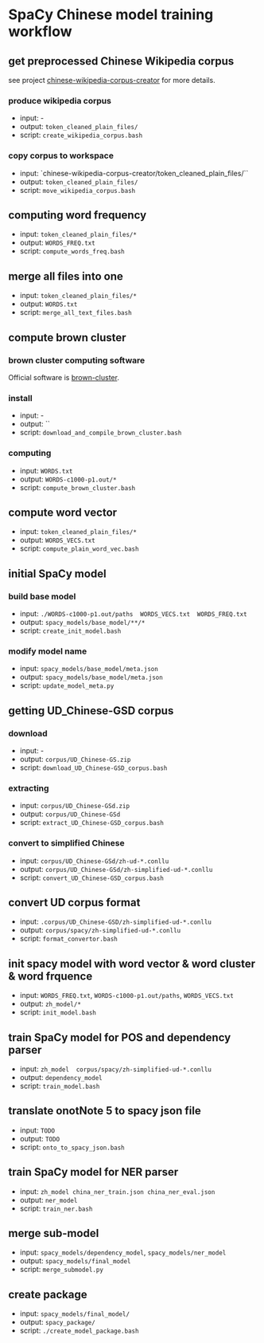 # SpaCy Chinese model training workflow

## get preprocessed Chinese Wikipedia corpus
   see project [chinese-wikipedia-corpus-creator](https://github.com/howl-anderson/chinese-wikipedia-corpus-creator) for more details.
   
### produce wikipedia corpus ###
   * input: -
   * output: `token_cleaned_plain_files/`
   * script: `create_wikipedia_corpus.bash`

### copy corpus to workspace ###
   * input: `chinese-wikipedia-corpus-creator/token_cleaned_plain_files/``
   * output: `token_cleaned_plain_files/`
   * script: `move_wikipedia_corpus.bash`

## computing word frequency
   * input: `token_cleaned_plain_files/*`
   * output: `WORDS_FREQ.txt`
   * script: `compute_words_freq.bash`

## merge all files into one
   * input: `token_cleaned_plain_files/*`
   * output: `WORDS.txt`
   * script: `merge_all_text_files.bash`

## compute brown cluster
### brown cluster computing software
   Official software is [brown-cluster](https://github.com/percyliang/brown-cluster).

### install
   * input: -
   * output: ``
   * script: `download_and_compile_brown_cluster.bash`

### computing
   * input: `WORDS.txt`
   * output: `WORDS-c1000-p1.out/*`
   * script: `compute_brown_cluster.bash`

## compute word vector
   * input: `token_cleaned_plain_files/*`
   * output: `WORDS_VECS.txt`
   * script: `compute_plain_word_vec.bash`

## initial SpaCy model

### build base model
   * input: `./WORDS-c1000-p1.out/paths  WORDS_VECS.txt  WORDS_FREQ.txt`
   * output: `spacy_models/base_model/**/*`
   * script: `create_init_model.bash`
   
### modify model name
   * input: `spacy_models/base_model/meta.json`
   * output: `spacy_models/base_model/meta.json`
   * script: `update_model_meta.py`
   

## getting UD_Chinese-GSD corpus

### download
   * input: -
   * output: `corpus/UD_Chinese-GS.zip`
   * script: `download_UD_Chinese-GSD_corpus.bash`

### extracting
   * input: `corpus/UD_Chinese-GSd.zip`
   * output: `corpus/UD_Chinese-GSd`
   * script: `extract_UD_Chinese-GSD_corpus.bash`

### convert to simplified Chinese
   * input: `corpus/UD_Chinese-GSd/zh-ud-*.conllu`
   * output: `corpus/UD_Chinese-GSd/zh-simplified-ud-*.conllu`
   * script: `convert_UD_Chinese-GSD_corpus.bash`

## convert UD corpus format
   * input: `.corpus/UD_Chinese-GSD/zh-simplified-ud-*.conllu`
   * output: `corpus/spacy/zh-simplified-ud-*.conllu`
   * script: `format_convertor.bash`

## init spacy model with word vector & word cluster & word frquence
   * input: `WORDS_FREQ.txt`, `WORDS-c1000-p1.out/paths`, `WORDS_VECS.txt`
   * output: `zh_model/*`
   * script: `init_model.bash`

## train SpaCy model for POS and dependency parser
   * input: `zh_model  corpus/spacy/zh-simplified-ud-*.conllu`
   * output: `dependency_model`
   * script: `train_model.bash`

## translate onotNote 5 to spacy json file
   * input: `TODO` 
   * output: `TODO`
   * script: `onto_to_spacy_json.bash`

## train SpaCy model for NER parser
   * input: `zh_model china_ner_train.json china_ner_eval.json`
   * output: `ner_model`
   * script: `train_ner.bash`

## merge sub-model
   * input: `spacy_models/dependency_model`, `spacy_models/ner_model`
   * output: `spacy_models/final_model`
   * script: `merge_submodel.py`

## create package 
   * input: `spacy_models/final_model/`
   * output: `spacy_package/`
   * script: `./create_model_package.bash`
